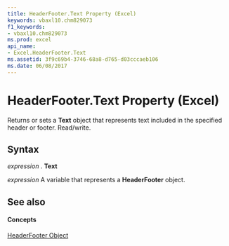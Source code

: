 ```yaml
---
title: HeaderFooter.Text Property (Excel)
keywords: vbaxl10.chm829073
f1_keywords:
- vbaxl10.chm829073
ms.prod: excel
api_name:
- Excel.HeaderFooter.Text
ms.assetid: 3f9c69b4-3746-68a8-d765-d03cccaeb106
ms.date: 06/08/2017
---
```



# HeaderFooter.Text Property (Excel)

Returns or sets a **Text** object that represents text included in the specified header or footer. Read/write.


## Syntax

 _expression_ . **Text**

 _expression_ A variable that represents a **HeaderFooter** object.


## See also


#### Concepts


[HeaderFooter Object](headerfooter-object-excel.md)


